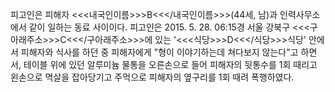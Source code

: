 피고인은 피해자 <<<내국인이름>>>B<<</내국인이름>>>(44세, 남)과 인력사무소에서 같이 일하는 동료 사이이다.
피고인은 2015. 5. 28. 06:15경 서울 강북구 <<<구아래주소>>>C<<</구아래주소>>>에 있는 '<<<식당>>>D<<</식당>>>식당' 안에서 피해자와 식사를 하던 중 피해자에게 "형이 이야기하는데 쳐다보지 않는다"고 하면서, 테이블 위에 있던 알루미늄 물통을 오른손으로 들어 피해자의 뒷통수를 1회 때리고 왼손으로 멱살을 잡아당기고 주먹으로 피해자의 옆구리를 1회 때려 폭행하였다.